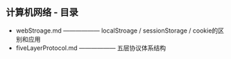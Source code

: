 
## 计算机网络 - 目录

* webStroage.md —————— localStroage / sessionStorage / cookie的区别和应用
* fiveLayerProtocol.md —————— 五层协议体系结构



